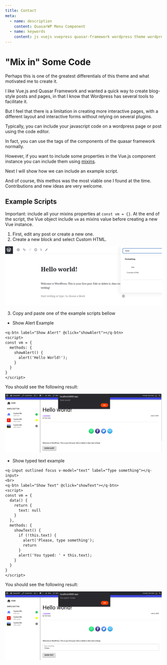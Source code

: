 ```yaml
---
title: Contact
meta:
  - name: description
    content: QuasarWP Menu Component
  - name: keywords
    content: js vuejs vuepress quasar-framework wordpress theme wordpress-theme
---
```


# "Mix in" Some Code

Perhaps this is one of the greatest differentials of this theme and what motivated me to create it.

I like Vue.js and Quasar Framework and wanted a quick way to create blog-style posts and pages, in that I know that Wordpress has several tools to facilitate it.

But I feel that there is a limitation in creating more interactive pages, with a different layout and interactive forms without relying on several plugins.

Typically, you can include your javascript code on a wordpress page or post using the code editor.

In fact, you can use the tags of the components of the quasar framework normally.

However, if you want to include some properties in the Vue.js component instance you can include them using [mixins](https://vuejs.org/v2/guide/mixins.html).

Next I will show how we can include an example script.

And of course, this methos was the most viable one I found at the time. Contributions and new ideas are very welcome.

## Example Scripts

Important: include all your mixins properties at `const vm = {}`. At the end of the script, the Vue object include `vm` as mixins value before creating a new Vue instance. 

1. First, edit any post or create a new one.
2. Create a new block and select Custom HTML.
<p align="center">
  <img src="../images/menu-mixin-1.png" class="img-screenshot" />
</p>

3. Copy and paste one of the example scripts bellow

 - Show Alert Example
```
<q-btn label="Show Alert" @click="showAlert"></q-btn>
<script>
const vm = {
  methods: {
    showAlert() {
      alert('Hello World!');
    }
  }
}
</script>
```

You should see the following result:

<p align="center">
  <img src="../images/menu-mixin-3.png" class="img-screenshot full-width" />
</p>

 - Show typed text example
```
<q-input outlined focus v-model="text" label="Type something"></q-input>
<br>
<q-btn label="Show Text" @click="showText"></q-btn>
<script>
const vm = {
  data() {
    return {
      text: null
    }
  },
  methods: {
    showText() {
      if (!this.text) {
        alert('Please, type something');
        return
      }
      alert('You typed: ' + this.text);
    }
  }
}
</script>
```

You should see the following result:

<p align="center">
  <img src="../images/menu-mixin-4.png" class="img-screenshot full-width" />
</p>
